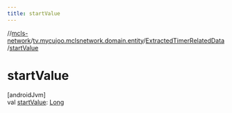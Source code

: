 ```yaml
---
title: startValue
---
```

//[mcls-network](../../../index.html)/[tv.mycujoo.mclsnetwork.domain.entity](../index.html)/[ExtractedTimerRelatedData](index.html)/[startValue](start-value.html)



# startValue



[androidJvm]\
val [startValue](start-value.html): [Long](https://kotlinlang.org/api/latest/jvm/stdlib/kotlin/-long/index.html)




